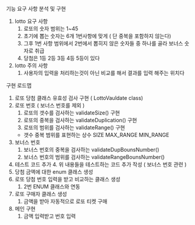 기능 요구 사항 분석 및 구현
1. lotto 요구 사항
   1. 로또의 숫자 범위는 1~45
   2. 초기에 뽑는 숫자는 6개 1번사항에 맞게  ( 단 중복을 포함하지 않는다)
   3. 그후 1번 사항 범위에서 2번에서 뽑히지 않은 숫자들 중 하나를 골라 보너스 숫자로 취급
   4. 당첨은 1등 2등 3등 4등 5등이 있다
2. lotto 주의 사항
   1. 사용자의 입력을 처리하는것이 아닌 비교를 해서 결과를 입력 해주는 위치다







구현 로드맵 
1.  로또 당첨 클래스 유효성 검사 구현 ( LottoVauldate class)
   1. 로또 번호 ( 보너스 번호를 제외 )
      1. 로또의 갯수를 검사하는 validateSize() 구현
      2. 로또의 중복을 검사하는 validateDuplication() 구현 
      3. 로또의 범위를 검사하는 validateRange() 구현
      * 갯수 중복 범위를 표현하는 상수 SIZE MAX_RANGE MIN_RANGE 
   2. 보너스 번호
      1. 보너스 번호의 중복을 검사하는 validateDupBounsNumber()
      2. 보너스 번호의 범위를 검사하는 validateRangeBounsNumber()
   3. 테스트 코드 추가
      4. 위 내용들을 테스트하는 코드 추가 작성 ( 보너스 번호 관련 )
2. 당첨 금액에 대한 enum 클래스 생성
3. 로또 당첨 번호 입력을 받고 비교하는 클래스 생성
   1. 2번 ENUM 클래스와 연동 
3. 로또 구매자 클래스 생성
   1. 금액을 받아 자동적으로 로또 티켓 구매 
4. 메인 구현 
   1. 금액 입력받고 번호 입력 
      
